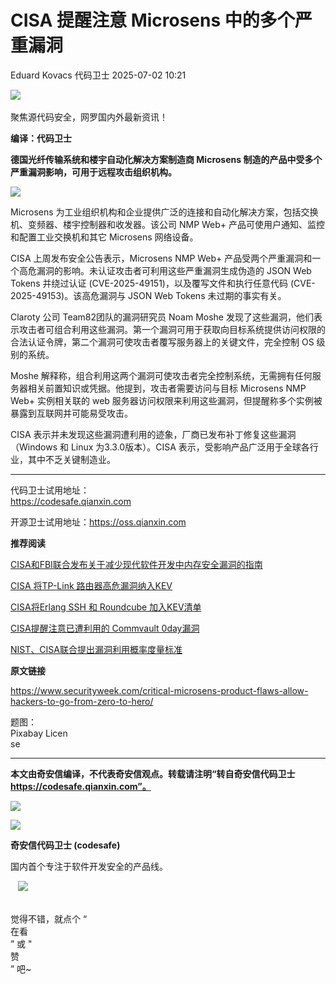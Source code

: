 #  CISA 提醒注意 Microsens 中的多个严重漏洞  
Eduard Kovacs  代码卫士   2025-07-02 10:21  
  
![](https://mmbiz.qpic.cn/mmbiz_gif/Az5ZsrEic9ot90z9etZLlU7OTaPOdibteeibJMMmbwc29aJlDOmUicibIRoLdcuEQjtHQ2qjVtZBt0M5eVbYoQzlHiaw/640?wx_fmt=gif "")  
    
聚焦源代码安全，网罗国内外最新资讯！  
  
**编译：代码卫士**  
  
**德国光纤传输系统和楼宇自动化解决方案制造商 Microsens 制造的产品中受多个严重漏洞影响，可用于远程攻击组织机构。**  
  
![](https://mmbiz.qpic.cn/mmbiz_png/oBANLWYScMTCkia0aOjhR9tSX2uZhRYAk5Xarz5mgd5xPD7BSLhoBN1E6Uc0Nkiaib5icChMpHUykGgu6vVkWILh6Q/640?wx_fmt=png&from=appmsg "")  
  
  
Microsens 为工业组织机构和企业提供广泛的连接和自动化解决方案，包括交换机、变频器、楼宇控制器和收发器。该公司 NMP Web+ 产品可使用户通知、监控和配置工业交换机和其它 Microsens 网络设备。  
  
CISA 上周发布安全公告表示，Microsens NMP Web+ 产品受两个严重漏洞和一个高危漏洞的影响。未认证攻击者可利用这些严重漏洞生成伪造的 JSON Web Tokens 并绕过认证 (CVE-2025-49151)，以及覆写文件和执行任意代码 (CVE-2025-49153)。该高危漏洞与 JSON Web Tokens 未过期的事实有关。  
  
Claroty 公司 Team82团队的漏洞研究员 Noam Moshe 发现了这些漏洞，他们表示攻击者可组合利用这些漏洞。第一个漏洞可用于获取向目标系统提供访问权限的合法认证令牌，第二个漏洞可使攻击者覆写服务器上的关键文件，完全控制 OS 级别的系统。  
  
Moshe 解释称，组合利用这两个漏洞可使攻击者完全控制系统，无需拥有任何服务器相关前置知识或凭据。他提到，攻击者需要访问与目标 Microsens NMP Web+ 实例相关联的 web 服务器访问权限来利用这些漏洞，但提醒称多个实例被暴露到互联网并可能易受攻击。  
  
CISA 表示并未发现这些漏洞遭利用的迹象，厂商已发布补丁修复这些漏洞（Windows 和 Linux 为3.3.0版本）。CISA 表示，受影响产品广泛用于全球各行业，其中不乏关键制造业。  
  
****  
代码卫士试用地址：  
https://codesafe.qianxin.com  
  
开源卫士试用地址：https://oss.qianxin.com  
  
  
  
  
  
  
  
  
  
  
  
  
  
**推荐阅读**  
  
[CISA和FBI联合发布关于减少现代软件开发中内存安全漏洞的指南](https://mp.weixin.qq.com/s?__biz=MzI2NTg4OTc5Nw==&mid=2247523387&idx=2&sn=51d9faa28849e3f10c23498b89c880d0&scene=21#wechat_redirect)  
  
  
[CISA 将TP-Link 路由器高危漏洞纳入KEV](https://mp.weixin.qq.com/s?__biz=MzI2NTg4OTc5Nw==&mid=2247523309&idx=2&sn=d3e035c89c35c26ad0a1cad90861ac97&scene=21#wechat_redirect)  
  
  
[CISA将Erlang SSH 和 Roundcube 加入KEV清单](https://mp.weixin.qq.com/s?__biz=MzI2NTg4OTc5Nw==&mid=2247523250&idx=2&sn=245cd6553dde79a725f1afe15893f164&scene=21#wechat_redirect)  
  
  
[CISA提醒注意已遭利用的 Commvault 0day漏洞](https://mp.weixin.qq.com/s?__biz=MzI2NTg4OTc5Nw==&mid=2247523124&idx=1&sn=1a8e46e871f1fae51bb1c752be774842&scene=21#wechat_redirect)  
  
  
[NIST、CISA联合提出漏洞利用概率度量标准](https://mp.weixin.qq.com/s?__biz=MzI2NTg4OTc5Nw==&mid=2247523082&idx=2&sn=4d5a25d58482d98bdb3b13320e03bb92&scene=21#wechat_redirect)  
  
  
  
  
  
**原文链接**  
  
https://www.securityweek.com/critical-microsens-product-flaws-allow-hackers-to-go-from-zero-to-hero/  
  
  
题图：  
Pixabay Licen  
se  
  
****  
**本文由奇安信编译，不代表奇安信观点。转载请注明“转自奇安信代码卫士 https://codesafe.qianxin.com”。**  
  
  
  
  
![](https://mmbiz.qpic.cn/mmbiz_jpg/oBANLWYScMSf7nNLWrJL6dkJp7RB8Kl4zxU9ibnQjuvo4VoZ5ic9Q91K3WshWzqEybcroVEOQpgYfx1uYgwJhlFQ/640?wx_fmt=jpeg "")  
  
![](https://mmbiz.qpic.cn/mmbiz_jpg/oBANLWYScMSN5sfviaCuvYQccJZlrr64sRlvcbdWjDic9mPQ8mBBFDCKP6VibiaNE1kDVuoIOiaIVRoTjSsSftGC8gw/640?wx_fmt=jpeg "")  
  
**奇安信代码卫士 (codesafe)**  
  
国内首个专注于软件开发安全的产品线。  
  
   ![](https://mmbiz.qpic.cn/mmbiz_gif/oBANLWYScMQ5iciaeKS21icDIWSVd0M9zEhicFK0rbCJOrgpc09iaH6nvqvsIdckDfxH2K4tu9CvPJgSf7XhGHJwVyQ/640?wx_fmt=gif "")  
  
   
觉得不错，就点个 “  
在看  
” 或 "  
赞  
” 吧~  
  
